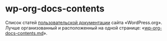# wp-org-docs-contents
Список статей [пользовательской документации](https://wordpress.org/support/) сайта «WordPress.org». Лучше организованный и расположенный на одной странице: «[wp-org-docs-contents.md](wp-org-docs-contents.md)».
